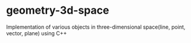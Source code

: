 # geometry-3d-space
Implementation of various objects in three-dimensional space(line, point, vector, plane) using C++
